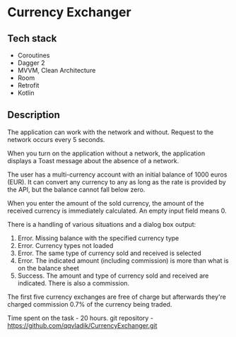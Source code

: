 # Currency Exchanger

## Tech stack

- Coroutines
- Dagger 2
- MVVM, Clean Architecture
- Room
- Retrofit
- Kotlin

## Description

The application can work with the network and without. Request to the network occurs every 5 seconds.

When you turn on the application without a network, the application displays a Toast message about the absence of a network.

The user has a multi-currency account with an initial balance of 1000 euros (EUR). It can convert any currency to any as long as the rate is provided by the API, but the balance cannot fall below zero.

When you enter the amount of the sold currency, the amount of the received currency is immediately calculated. An empty input field means 0.

There is a handling of various situations and a dialog box output:
1. Error. Missing balance with the specified currency type
2. Error. Currency types not loaded
3. Error. The same type of currency sold and received is selected
4. Error. The indicated amount (including commission) is more than what is on the balance sheet
5. Success. The amount and type of currency sold and received are indicated. There is also a commission.

The first five currency exchanges are free of charge but afterwards they're charged commission 0.7% of the currency being traded.

Time spent on the task - 20 hours.
git repository - https://github.com/qqvladik/CurrencyExchanger.git
